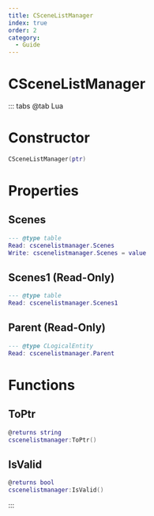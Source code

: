 ```yaml
---
title: CSceneListManager
index: true
order: 2
category:
  - Guide
---
```


# CSceneListManager

::: tabs
@tab Lua
# Constructor
```lua
CSceneListManager(ptr)
```
# Properties
## Scenes 
```lua
--- @type table
Read: cscenelistmanager.Scenes
Write: cscenelistmanager.Scenes = value
```
## Scenes1 (Read-Only)
```lua
--- @type table
Read: cscenelistmanager.Scenes1
```
## Parent (Read-Only)
```lua
--- @type CLogicalEntity
Read: cscenelistmanager.Parent
```
# Functions
## ToPtr
```lua
@returns string
cscenelistmanager:ToPtr()
```
## IsValid
```lua
@returns bool
cscenelistmanager:IsValid()
```

:::